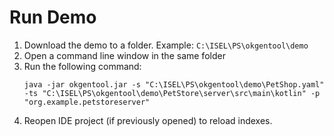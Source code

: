 # Run Demo
1. Download the demo to a folder. Example: `C:\ISEL\PS\okgentool\demo`  
2. Open a command line window in the same folder
3. Run the following command:
    ```
    java -jar okgentool.jar -s "C:\ISEL\PS\okgentool\demo\PetShop.yaml" -ts "C:\ISEL\PS\okgentool\demo\PetStore\server\src\main\kotlin" -p "org.example.petstoreserver"
    ```
1. Reopen IDE project (if previously opened) to reload indexes.
